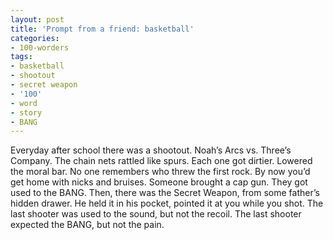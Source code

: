 ```yaml
---
layout: post
title: 'Prompt from a friend: basketball'
categories:
- 100-worders
tags:
- basketball
- shootout
- secret weapon
- '100'
- word
- story
- BANG
---
```

Everyday after school there was a shootout. Noah’s Arcs vs. Three’s Company. The chain nets rattled like spurs.
Each one got dirtier. Lowered the moral bar. No one remembers who threw the first rock. By now you’d get home with nicks and bruises.
Someone brought a cap gun. They got used to the BANG.
Then, there was the Secret Weapon, from some father’s hidden drawer. He held it in his pocket, pointed it at you while you shot.
The last shooter was used to the sound, but not the recoil.
The last shooter expected the BANG, but not the pain.
